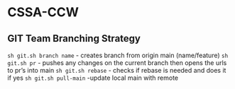 # CSSA-CCW

## GIT Team Branching Strategy

`sh git.sh branch name` - creates branch from origin main (name/feature)
`sh git.sh pr` - pushes any changes on the current branch then opens the urls to pr’s into main
`sh git.sh rebase` - checks if rebase is needed and does it if yes
`sh git.sh pull-main` -update local main with remote
